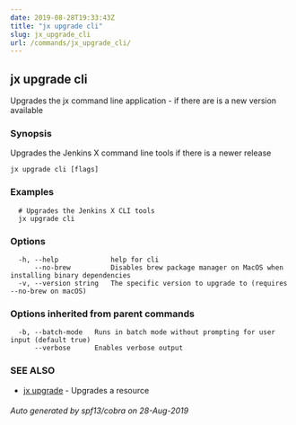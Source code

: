 ```yaml
---
date: 2019-08-28T19:33:43Z
title: "jx upgrade cli"
slug: jx_upgrade_cli
url: /commands/jx_upgrade_cli/
---
```

## jx upgrade cli

Upgrades the jx command line application - if there are is a new version available

### Synopsis

Upgrades the Jenkins X command line tools if there is a newer release

```
jx upgrade cli [flags]
```

### Examples

```
  # Upgrades the Jenkins X CLI tools
  jx upgrade cli
```

### Options

```
  -h, --help             help for cli
      --no-brew          Disables brew package manager on MacOS when installing binary dependencies
  -v, --version string   The specific version to upgrade to (requires --no-brew on macOS)
```

### Options inherited from parent commands

```
  -b, --batch-mode   Runs in batch mode without prompting for user input (default true)
      --verbose      Enables verbose output
```

### SEE ALSO

* [jx upgrade](/commands/jx_upgrade/)	 - Upgrades a resource

###### Auto generated by spf13/cobra on 28-Aug-2019
